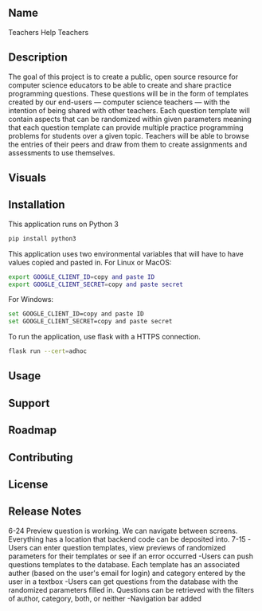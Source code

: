 ## Name
Teachers Help Teachers

## Description
The goal of this project is to create a public, open source resource for computer science educators to be able to create and share practice programming questions. These questions will be in the form of templates created by our end-users — computer science teachers — with the intention of being shared with other teachers. Each question template will contain aspects that can be randomized within given parameters meaning that each question template can provide multiple practice programming problems for students over a given topic. Teachers will be able to browse the entries of their peers and draw from them to create assignments and assessments to use themselves. 


## Visuals


## Installation
This application runs on Python 3
```bash
pip install python3
```
This application uses two environmental variables that will have to have values copied and pasted in.
For Linux or MacOS:
```bash
export GOOGLE_CLIENT_ID=copy and paste ID
export GOOGLE_CLIENT_SECRET=copy and paste secret
```
For Windows:
```bash
set GOOGLE_CLIENT_ID=copy and paste ID
set GOOGLE_CLIENT_SECRET=copy and paste secret
```
To run the application, use flask with a HTTPS connection.
```bash
flask run --cert=adhoc
```

## Usage


## Support


## Roadmap


## Contributing


## License 


## Release Notes
6-24 Preview question is working. We can navigate between screens. Everything has a location that backend code can be deposited into.
7-15 
  -Users can enter question templates, view previews of randomized parameters for their templates or see if an error occurred
  -Users can push questions templates to the database. Each template has an associated auther (based on the user's email for login) and category entered by the user in a textbox
  -Users can get questions from the database with the randomized parameters filled in. Questions can be retrieved with the filters of author, category, both, or neither
  -Navigation bar added
